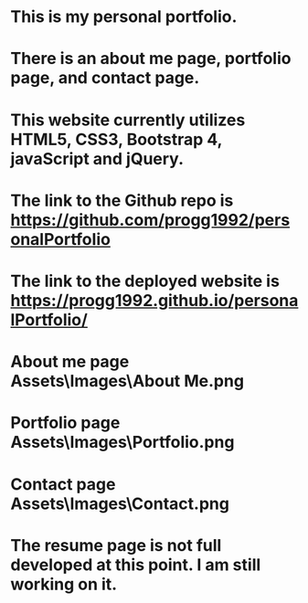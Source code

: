 # This is my personal portfolio.
# There is an about me page, portfolio page, and contact page.
# This website currently utilizes HTML5, CSS3, Bootstrap 4, javaScript and jQuery.
# The link to the Github repo is https://github.com/progg1992/personalPortfolio
# The link to the deployed website is https://progg1992.github.io/personalPortfolio/
# About me page Assets\Images\About Me.png
# Portfolio page Assets\Images\Portfolio.png
# Contact page Assets\Images\Contact.png
# The resume page is not full developed at this point. I am still working on it.
